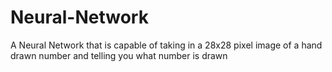 # Neural-Network
A Neural Network that is capable of taking in a 28x28 pixel image of a hand drawn number and telling you what number is drawn
